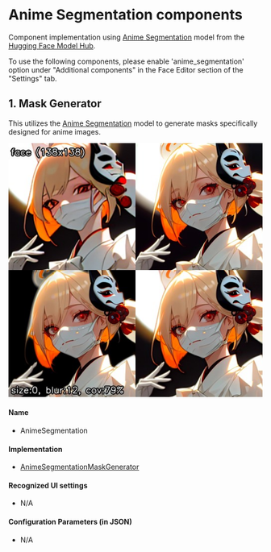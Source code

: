 # Anime Segmentation components
Component implementation using [Anime Segmentation](https://github.com/SkyTNT/anime-segmentation) model from the [Hugging Face Model Hub](https://huggingface.co/skytnt/anime-seg).

To use the following components, please enable 'anime_segmentation' option under "Additional components" in the Face Editor section of the "Settings" tab. 

## 1. Mask Generator
This utilizes the [Anime Segmentation](https://github.com/SkyTNT/anime-segmentation) model to generate masks specifically designed for anime images.

![Example](../../../images//inferencers/anime_segmentation/mask.jpg)

#### Name
- AnimeSegmentation

#### Implementation
- [AnimeSegmentationMaskGenerator](mask_generator.py)

#### Recognized UI settings
- N/A

#### Configuration Parameters (in JSON)
- N/A

